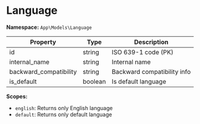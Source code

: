 # Language

**Namespace:** `App\Models\Language`

| Property               | Type    | Description                 |
| ---------------------- | ------- | --------------------------- |
| id                     | string  | ISO 639-1 code (PK)         |
| internal_name          | string  | Internal name               |
| backward_compatibility | string  | Backward compatibility info |
| is_default             | boolean | Is default language         |

**Scopes:**

- `english`: Returns only English language
- `default`: Returns only default language

